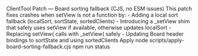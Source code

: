 ClientTool Patch — Board sorting fallback (CJS, no ESM issues) 
This patch fixes crashes when setView is not a function by: - Adding a local sort fallback (localSort, sortState, sortedClients) - Introducing
a _setView shim that safely uses setView if available, otherwise updates localSort - Replacing setView( calls with _setView( safely -
Updating Board header bindings to sortState and using sortedClients 
Apply 
node scripts/apply-board-sorting-fallback.cjs
npm run status